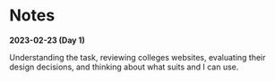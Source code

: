 # Notes

**2023-02-23 (Day 1)**

Understanding the task, reviewing colleges websites, evaluating their design
decisions, and thinking about what suits and I can use.
